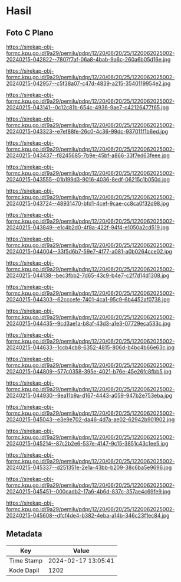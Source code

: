 # Hasil

## Foto C Plano

https://sirekap-obj-formc.kpu.go.id/9a29/pemilu/pdpr/12/20/06/20/25/1220062025002-20240215-042822--7807f7af-06a8-4bab-9a6c-260a6b05d16e.jpg

https://sirekap-obj-formc.kpu.go.id/9a29/pemilu/pdpr/12/20/06/20/25/1220062025002-20240215-042957--c5f38a07-c47d-4839-a215-3540119954e2.jpg

https://sirekap-obj-formc.kpu.go.id/9a29/pemilu/pdpr/12/20/06/20/25/1220062025002-20240215-043141--0c12c81b-654c-4936-9ae7-c42126477f65.jpg

https://sirekap-obj-formc.kpu.go.id/9a29/pemilu/pdpr/12/20/06/20/25/1220062025002-20240215-043323--e7ef88fe-26c0-4c36-99dc-937011f1b6ed.jpg

https://sirekap-obj-formc.kpu.go.id/9a29/pemilu/pdpr/12/20/06/20/25/1220062025002-20240215-043437--f8245685-7b9e-45bf-a866-33f7ed63feee.jpg

https://sirekap-obj-formc.kpu.go.id/9a29/pemilu/pdpr/12/20/06/20/25/1220062025002-20240215-043555--01b199d3-9016-4036-8edf-06215c1b050d.jpg

https://sirekap-obj-formc.kpu.go.id/9a29/pemilu/pdpr/12/20/06/20/25/1220062025002-20240215-043724--48931470-bfd1-4cef-9cae-cc8ca0f32d98.jpg

https://sirekap-obj-formc.kpu.go.id/9a29/pemilu/pdpr/12/20/06/20/25/1220062025002-20240215-043849--e1c4b2d0-4f8a-422f-94f4-e1050a2cd519.jpg

https://sirekap-obj-formc.kpu.go.id/9a29/pemilu/pdpr/12/20/06/20/25/1220062025002-20240215-044004--33f5d6b7-59e7-4f77-a081-a0b0264cce02.jpg

https://sirekap-obj-formc.kpu.go.id/9a29/pemilu/pdpr/12/20/06/20/25/1220062025002-20240215-044138--bec3fbb2-7d65-43c9-b4e7-c2f7d14d1308.jpg

https://sirekap-obj-formc.kpu.go.id/9a29/pemilu/pdpr/12/20/06/20/25/1220062025002-20240215-044303--62cccefe-7401-4ca1-95c9-6b4452af0738.jpg

https://sirekap-obj-formc.kpu.go.id/9a29/pemilu/pdpr/12/20/06/20/25/1220062025002-20240215-044435--9cd3ae1a-b8af-43d3-a1e3-07729eca533c.jpg

https://sirekap-obj-formc.kpu.go.id/9a29/pemilu/pdpr/12/20/06/20/25/1220062025002-20240215-044633--1ccb4cb8-6352-4815-806d-b4bc4b66e63c.jpg

https://sirekap-obj-formc.kpu.go.id/9a29/pemilu/pdpr/12/20/06/20/25/1220062025002-20240215-044809--577c0358-395e-4021-b76e-45e26fc8fbb5.jpg

https://sirekap-obj-formc.kpu.go.id/9a29/pemilu/pdpr/12/20/06/20/25/1220062025002-20240215-044930--9ea11b9a-d167-4443-a059-947b2e753eba.jpg

https://sirekap-obj-formc.kpu.go.id/9a29/pemilu/pdpr/12/20/06/20/25/1220062025002-20240215-045043--e3e9e702-da46-4d7a-ae02-62942b901902.jpg

https://sirekap-obj-formc.kpu.go.id/9a29/pemilu/pdpr/12/20/06/20/25/1220062025002-20240215-045214--87c2b2e6-537e-4147-9c15-3851c43c1ee5.jpg

https://sirekap-obj-formc.kpu.go.id/9a29/pemilu/pdpr/12/20/06/20/25/1220062025002-20240215-045337--d251351e-2e1a-43bb-b209-38c6ba5e9696.jpg

https://sirekap-obj-formc.kpu.go.id/9a29/pemilu/pdpr/12/20/06/20/25/1220062025002-20240215-045451--000cadb2-17a6-4b6d-837c-357ae4c69fe9.jpg

https://sirekap-obj-formc.kpu.go.id/9a29/pemilu/pdpr/12/20/06/20/25/1220062025002-20240215-045608--dfcf4de4-b382-4eba-a14b-346c23f1ec84.jpg


## Metadata

| Key        | Value               |
| ---------- | ------------------- |
| Time Stamp | 2024-02-17 13:05:41 |
| Kode Dapil | 1202                |



